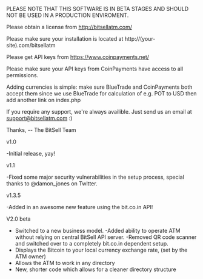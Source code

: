 PLEASE NOTE THAT THIS SOFTWARE IS IN BETA STAGES AND SHOULD NOT BE USED IN A PRODUCTION ENVIROMENT.

Please obtain a license from http://bitsellatm.com/

Please make sure your installation is located at http://(your-site).com/bitsellatm

Please get API keys from https://www.coinpayments.net/

Please make sure your API keys from CoinPayments have access to all permissions.

Adding currencies is simple: make sure BlueTrade and CoinPayments both accept them since we use BlueTrade for calculation of e.g. POT to USD then add another link on index.php

If you require any support, we're always availible. Just send us an email at support@bitsellatm.com :)

Thanks,
-- The BitSell Team

v1.0

-Initial release, yay!

v1.1

-Fixed some major security vulnerabilities in the 
setup process, special thanks to @damon_jones on Twitter.

v1.3.5

-Added in an awesome new feature using the bit.co.in API!

V2.0 beta

- Switched to a new business model. 
-Added ability to operate ATM without relying on central BitSell API server.
-Removed QR code scanner and switched over to a completely bit.co.in dependent setup.
- Displays the Bitcoin to your local currency exchange rate, (set by the ATM owner)
- Allows the ATM to work in any directory
- New, shorter code which allows for a cleaner directory structure
